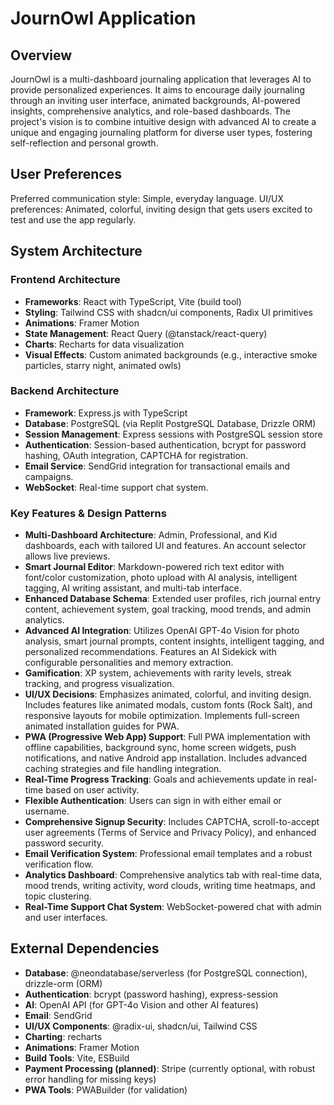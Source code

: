 # JournOwl Application

## Overview
JournOwl is a multi-dashboard journaling application that leverages AI to provide personalized experiences. It aims to encourage daily journaling through an inviting user interface, animated backgrounds, AI-powered insights, comprehensive analytics, and role-based dashboards. The project's vision is to combine intuitive design with advanced AI to create a unique and engaging journaling platform for diverse user types, fostering self-reflection and personal growth.

## User Preferences
Preferred communication style: Simple, everyday language.
UI/UX preferences: Animated, colorful, inviting design that gets users excited to test and use the app regularly.

## System Architecture

### Frontend Architecture
- **Frameworks**: React with TypeScript, Vite (build tool)
- **Styling**: Tailwind CSS with shadcn/ui components, Radix UI primitives
- **Animations**: Framer Motion
- **State Management**: React Query (@tanstack/react-query)
- **Charts**: Recharts for data visualization
- **Visual Effects**: Custom animated backgrounds (e.g., interactive smoke particles, starry night, animated owls)

### Backend Architecture
- **Framework**: Express.js with TypeScript
- **Database**: PostgreSQL (via Replit PostgreSQL Database, Drizzle ORM)
- **Session Management**: Express sessions with PostgreSQL session store
- **Authentication**: Session-based authentication, bcrypt for password hashing, OAuth integration, CAPTCHA for registration.
- **Email Service**: SendGrid integration for transactional emails and campaigns.
- **WebSocket**: Real-time support chat system.

### Key Features & Design Patterns
- **Multi-Dashboard Architecture**: Admin, Professional, and Kid dashboards, each with tailored UI and features. An account selector allows live previews.
- **Smart Journal Editor**: Markdown-powered rich text editor with font/color customization, photo upload with AI analysis, intelligent tagging, AI writing assistant, and multi-tab interface.
- **Enhanced Database Schema**: Extended user profiles, rich journal entry content, achievement system, goal tracking, mood trends, and admin analytics.
- **Advanced AI Integration**: Utilizes OpenAI GPT-4o Vision for photo analysis, smart journal prompts, content insights, intelligent tagging, and personalized recommendations. Features an AI Sidekick with configurable personalities and memory extraction.
- **Gamification**: XP system, achievements with rarity levels, streak tracking, and progress visualization.
- **UI/UX Decisions**: Emphasizes animated, colorful, and inviting design. Includes features like animated modals, custom fonts (Rock Salt), and responsive layouts for mobile optimization. Implements full-screen animated installation guides for PWA.
- **PWA (Progressive Web App) Support**: Full PWA implementation with offline capabilities, background sync, home screen widgets, push notifications, and native Android app installation. Includes advanced caching strategies and file handling integration.
- **Real-Time Progress Tracking**: Goals and achievements update in real-time based on user activity.
- **Flexible Authentication**: Users can sign in with either email or username.
- **Comprehensive Signup Security**: Includes CAPTCHA, scroll-to-accept user agreements (Terms of Service and Privacy Policy), and enhanced password security.
- **Email Verification System**: Professional email templates and a robust verification flow.
- **Analytics Dashboard**: Comprehensive analytics tab with real-time data, mood trends, writing activity, word clouds, writing time heatmaps, and topic clustering.
- **Real-Time Support Chat System**: WebSocket-powered chat with admin and user interfaces.

## External Dependencies

- **Database**: @neondatabase/serverless (for PostgreSQL connection), drizzle-orm (ORM)
- **Authentication**: bcrypt (password hashing), express-session
- **AI**: OpenAI API (for GPT-4o Vision and other AI features)
- **Email**: SendGrid
- **UI/UX Components**: @radix-ui, shadcn/ui, Tailwind CSS
- **Charting**: recharts
- **Animations**: Framer Motion
- **Build Tools**: Vite, ESBuild
- **Payment Processing (planned)**: Stripe (currently optional, with robust error handling for missing keys)
- **PWA Tools**: PWABuilder (for validation)